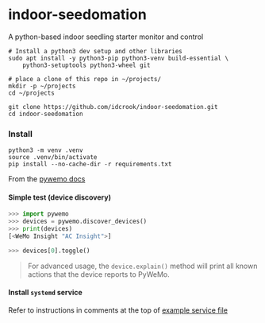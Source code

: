 # indoor-seedomation
A python-based indoor seedling starter monitor and control



```shell
# Install a python3 dev setup and other libraries
sudo apt install -y python3-pip python3-venv build-essential \
    python3-setuptools python3-wheel git

# place a clone of this repo in ~/projects/
mkdir -p ~/projects
cd ~/projects

git clone https://github.com/idcrook/indoor-seedomation.git
cd indoor-seedomation
```


### Install


```
python3 -m venv .venv
source .venv/bin/activate
pip install --no-cache-dir -r requirements.txt
```

From the [pywemo docs](https://github.com/pywemo/pywemo)

#### Simple test (device discovery)

```python
>>> import pywemo
>>> devices = pywemo.discover_devices()
>>> print(devices)
[<WeMo Insight "AC Insight">]

>>> devices[0].toggle()
```

> For advanced usage, the `device.explain()` method will print all known actions that the device reports to PyWeMo.

#### Install `systemd` service

Refer to instructions in comments at the top of [example service file][systemd service file]

[systemd service file]: etc/plant-heater-control.service